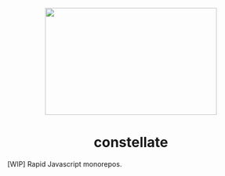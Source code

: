 <p align="center">
  <img src="https://cdn.rawgit.com/constellators/constellate/8e303aad/assets/logo-full.png" width="350" height="219" />
</p>

<h1 align="center">constellate</h1>

[WIP] Rapid Javascript monorepos.
